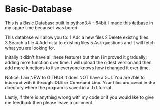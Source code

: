 # Basic-Database

This is a Basic Database built in python3.4 - 64bit.
I made this datbase in my spare time because i was bored.

This database will allow you to:
1.Add a new files
2.Delete existing files
3.Search a file
4.Add data to existing files
5.Ask questions and it will fetch what you are looking for.

Initally it didn't have all these features but then i improved it gradually; adding more function over time.
I will upload the oldest version and then add more functions to it so everyone knows how i changed it over time. 

Notice:
I am NEW to GITHUB
It does NOT have a GUI.
You are able to interract with it through IDLE or Command Line.
Your files are saved in the directory where the program is saved in a .txt format. 

Lastly, if there is anything wrong with my code or if you would like to give me feedback then please leave a comment.
